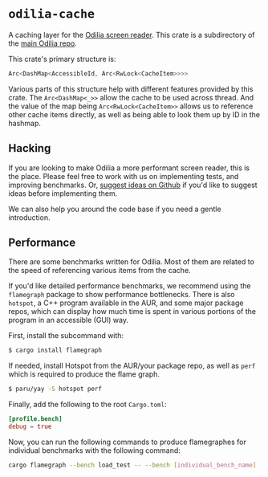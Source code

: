 # `odilia-cache`

A caching layer for the [Odilia screen reader](https://odilia.app/).
This crate is a subdirectory of the [main Odilia repo](https://github.com/odilia-app/odilia).

This crate's primary structure is:

```rust
Arc<DashMap<AccessibleId, Arc<RwLock<CacheItem>>>>
```

Various parts of this structure help with different features provided by this crate.
The `Arc<DashMap<_>>` allow the cache to be used across thread.
And the value of the map being `Arc<RwLock<CacheItem>>` allows us to reference other cache items directly, as well as being able to look them up by ID in the hashmap.

## Hacking

If you are looking to make Odilia a more performant screen reader, this is the place.
Please feel free to work with us on implementing tests, and improving benchmarks.
Or, [suggest ideas on Github](https://github.com/odilia-app/odilia/issues/new) if you'd like to suggest ideas before implementing them.

We can also help you around the code base if you need a gentle introduction.

## Performance

There are some benchmarks written for Odilia.
Most of them are related to the speed of referencing various items from the cache.

If you'd like detailed performance benchmarks, we recommend using the `flamegraph` package to show performance bottlenecks.
There is also `hotspot`, a C++ program available in the AUR, and some major package repos, which can display how much time is spent in various portions of the program in an accessible (GUI) way.

First, install the subcommand with:

```bash
$ cargo install flamegraph
```

If needed, install Hotspot from the AUR/your package repo, as well as `perf` which is required to produce the flame graph.

```bash
$ paru/yay -S hotspot perf
```

Finally, add the following to the root `Cargo.toml`:

```toml
[profile.bench]
debug = true
```

Now, you can run the following commands to produce flamegraphes for individual benchmarks with the following command:

```bash
cargo flamegraph --bench load_test -- --bench [individual_bench_name]
```

